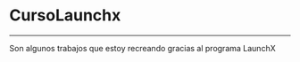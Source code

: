 # CursoLaunchx

-------------------------
Son algunos trabajos que estoy recreando gracias al programa LaunchX
